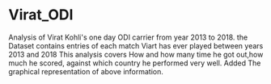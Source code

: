 # Virat_ODI
Analysis of Virat Kohli's one day ODI carrier from year 2013 to 2018.
the Dataset contains entries of each match Viart has ever played between years 2013 and 2018
This analysis covers How and how many time he got out,how much he scored, against which country he performed very well.
Added The graphical representation of above information.

